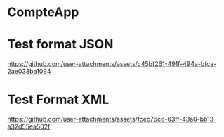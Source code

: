 
# CompteApp
# Test format JSON
https://github.com/user-attachments/assets/c45bf261-491f-494a-bfca-2ae033ba1094
# Test Format XML
https://github.com/user-attachments/assets/fcec76cd-63ff-43a0-bb13-a32d55ea502f
